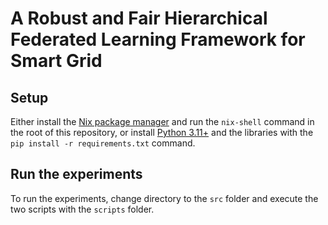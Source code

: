# A Robust and Fair Hierarchical Federated Learning Framework for Smart Grid

## Setup

Either install the [Nix package manager](https://nixos.org) and run the `nix-shell` command in the root of this repository, or install [Python 3.11+](https://www.python.org) and the libraries with the `pip install -r requirements.txt` command.

## Run the experiments

To run the experiments, change directory to the `src` folder and execute the two scripts with the `scripts` folder.
